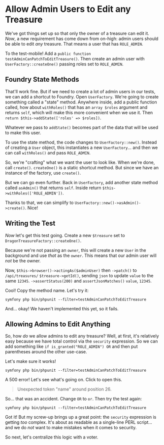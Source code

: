 # Allow Admin Users to Edit any Treasure

We've got things set up so that only the owner of a treasure can edit it. *Now*,
a new requirement has come down from on-high: admin users should be able to edit
*any* treasure. That means a user that has `ROLE_ADMIN`.

To the test-mobile! Add a `public function testAdminCanPatchToEditTreasure()`.
Then create an admin user with `UserFactory::createOne()` passing roles set to
`ROLE_ADMIN`.

## Foundry State Methods

That'll work fine. But if we need to create a lot of admin users in our tests,
we can add a shortcut to Foundry. Open `UserFactory`. We're going to create something
called a "state" method. Anywhere inside, add a public function called, how about
`withRoles()` that has an `array $roles` argument and returns `self`, which will
make this more convenient when we use it. Then
`return $this->addState(['roles' => $roles])`.

Whatever we pass to `addState()` becomes part of the data that will be used to
make this user.

To use the state method, the code changes to `UserFactory::new()`. Instead of creating
a `User` object, this instantiates a new `UserFactory`... and then we can call
`withRoles()` and pass `ROLE_ADMIN`.

So, we're "crafting" what we want the user to look like. When we're done, call
`create()`. `createOne()` is a static shortcut method. But since we have an
instance of the factory, use `create()`.

But we can go even further. Back in `UserFactory`, add another state method called
`asAdmin()` that returns `self`. Inside return `$this->withRoles(['ROLE_ADMIN'])`.

Thanks to that, we can simplify to `UserFactory::new()->asAdmin()->create()`.
Nice!

## Writing the Test

*Now* let's get this test going. Create a new `$treasure` set to
`DragonTreasureFactory::createOne()`.

Because we're not passing an `owner`, this will create a new `User` in the background
and use *that* as the `owner`. This means that our admin user will *not* be the
owner.

Now, `$this->browser()->actingAs($adminUser)` then `->patch()` to
`/api/treasures/` `$treasure->getId()`, sending `json` to update `value` to the
same `12345`. `->assertStatus(200)` and `assertJsonMatches()` `value`, `12345`.

Cool! Copy the method name. Let's try it:

```terminal
symfony php bin/phpunit --filter=testAdminCanPatchToEditTreasure
```

And... okay! We haven't implemented this yet, so it fails.

## Allowing Admins to Edit Anything

So, how *do* we allow admins to edit any treasure? Well, at first, it's relatively
easy because we have total control via the `security` expression. So we can add
something like `if is_granted("ROLE_ADMIN") OR` and then put parentheses around the
other use-case.

Let's make sure it works!

```terminal-silent
symfony php bin/phpunit --filter=testAdminCanPatchToEditTreasure
```

A 500 error! Let's see what's going on. Click to open this.

> Unexpected token "name" around position 26.

So... that was an accident. Change `OR` to `or`. Then try the test again:

```terminal-silent
symfony php bin/phpunit --filter=testAdminCanPatchToEditTreasure
```

Got it! But my screw-up brings up a great point: the `security` expression is
getting *too* complex. It's about as readable as a single-line PERL script... and
we do *not* want to make mistakes when it comes to security.

So next, let's centralize this logic with a voter.
